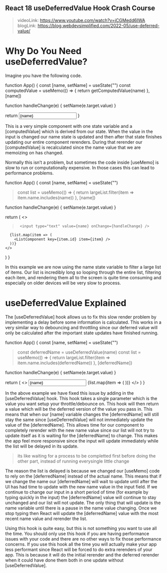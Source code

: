 ##  React 18 useDeferredValue Hook Crash Course

> videoLink: https://www.youtube.com/watch?v=jCGMedd6IWA
> blogLink: https://blog.webdevsimplified.com/2022-05/use-deferred-value/

#   Why Do You Need useDeferredValue?

Imagine you have the following code.

function App() {
  const [name, setName] = useState("")
  const computedValue = useMemo(() => {
    return getComputedValue(name)
  }, [name])

  function handleChange(e) {
    setName(e.target.value)
  }

  return <input type="text" value={name} onChange={handleChange} />
}

This is a very simple component with one state variable and a [computedValue] which is derived from our state. When the value in the input is changed our name state is updated and then after that state finishes updating our entire component rerenders. During that rerender our [computedValue] is recalculated since the name value that we are memoizing on has changed.

Normally this isn’t a problem, but sometimes the code inside [useMemo] is slow to run or computationally expensive. In those cases this can lead to performance problems.


function App() {
  const [name, setName] = useState("")
>  const list = useMemo(() => {
>    return largeList.filter(item => item.name.includes(name))
>  }, [name])

  function handleChange(e) {
    setName(e.target.value)
  }

  return (
    <>
>      <input type="text" value={name} onChange={handleChange} />
      {list.map(item => (
        <ListComponent key={item.id} item={item} />
      ))}
    </>
  )
}

In this example we are now using the name state variable to filter a large list of items. Our list is incredibly long so looping through the entire list, filtering each item, and rendering them all to the screen is quite time consuming and especially on older devices will be very slow to process.


#   useDeferredValue Explained

The [useDeferredValue] hook allows us to fix this slow render problem by implementing a delay before some information is calculated. This works in a very similar way to debouncing and throttling since our deferred value will only be calculated after the important state updates have finished running.

function App() {
  const [name, setName] = useState("")
>  const deferredName = useDeferredValue(name)
  const list = useMemo(() => {
>    return largeList.filter(item => item.name.includes(deferredName))
>  }, [deferredName])

  function handleChange(e) {
    setName(e.target.value)
  }

  return (
    <>
      <input type="text" value={name} onChange={handleChange} />
      {list.map(item => (
        <ListComponent key={item.id} item={item} />
      ))}
    </>
  )
}

In the above example we have fixed this issue by adding in the [useDeferredValue] hook. This hook takes a single parameter which is the value you want setup your throttle/debounce on. This hook will then return a value which will be the deferred version of the value you pass in. This means that when our [name] variable changes the [deferredName] will still stay the same since [useDeferredValue] will not immediately update the value of the [deferredName]. This allows time for our component to completely rerender with the new name value since our list will not try to update itself as it is waiting for the [deferredName] to change. This makes the app feel more responsive since the input will update immediately while the list will be delayed in its update.

> its like waiting for a process to be completted first before doing the other part, instead of running everysingle little change

The reason the list is delayed is because we changed our [useMemo] code to rely on the [deferredName] instead of the actual name. This means that if we change the name our [deferredName] will wait to update until after the UI has had time to update with the new name value in the input field. If we continue to change our input in a short period of time (for example by typing quickly in the input) the [deferredName] value will continue to stay unchanged and our list will not update. The only thing that will update is the name variable until there is a pause in the name value changing. Once we stop typing then React will update the [deferredName] value with the most recent name value and rerender the list.


Using this hook is quite easy, but this is not something you want to use all the time. You should only use this hook if you are having performance issues with your code and there are no other ways to fix those performance concerns. If you use this hook all the time you will actually make your app less performant since React will be forced to do extra rerenders of your app. This is because it will do the initial rerender and the deferred rerender when it could have done them both in one update without [useDeferredValue].
